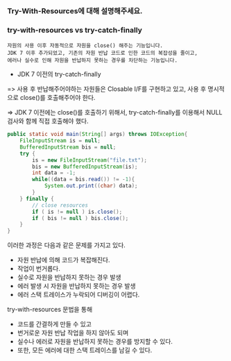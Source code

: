 ### Try-With-Resources에 대해 설명해주세요.

### try-with-resources vs try-catch-finally

```
자원의 사용 이후 자동적으로 자원을 close() 해주는 기능입니다.
JDK 7 이후 추가되었고, 기존의 자원 반납 코드로 인한 코드의 복잡성을 줄이고,
에러나 실수로 인해 자원을 반납하지 못하는 경우를 차단하는 기능입니다.
```

- JDK 7 이전의 try-catch-finally

=> 사용 후 반납해주어야하는 자원들은 Closable I/F를 구현하고 있고,
사용 후 명시적으로 close()를 호출해주어야 한다.

=> JDK 7 이전에는 close()를 호출하기 위해서, try-catch-finally를 이용해서
NULL 검사와 함께 직접 호출해야 했다.

```java
public static void main(String[] args) throws IOException{
    FileInputStream is = null;
    BufferedInputStream bis = null;
    try {
        is = new FileInputStream("file.txt");
        bis = new BufferedInputStream(is);
        int data = -1;
        while((data = bis.read()) != -1){
            System.out.print((char) data);
        }
    } finally {
        // close resources    
        if ( is != null ) is.close();
        if ( bis != null ) bis.close();
    }
}
```

이러한 과정은 다음과 같은 문제를 가지고 있다.
- 자원 반납에 의해 코드가 복잡해진다.
- 작업이 번거롭다.
- 실수로 자원을 반납하지 못하는 경우 발생
- 에러 발생 시 자원을 반납하지 못하는 경우 발생
- 에러 스택 트레이스가 누락되어 디버깅이 어렵다.

try-with-resources 문법을 통해
- 코드를 간결하게 만들 수 있고
- 번거로운 자원 반납 작업을 하지 않아도 되며
- 실수나 에러로 자원을 반납하지 못하는 경우를 방지할 수 있다.
- 또한, 모든 에러에 대한 스택 트레이스를 남길 수 있다.